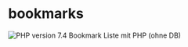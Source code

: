 # bookmarks
<img alt="PHP version 7.4" src="https://img.shields.io/badge/PHP-7.4-blueviolet">
Bookmark Liste mit PHP (ohne DB)
